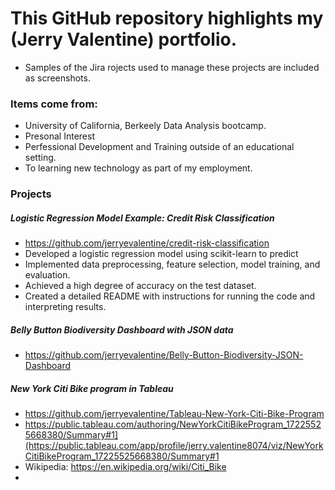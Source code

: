 # This GitHub repository highlights my (Jerry Valentine) portfolio.
* Samples of the Jira rojects used to manage these projects are included as screenshots.
### Items come from:
* University of California, Berkeely Data Analysis bootcamp.
* Presonal Interest
* Perfessional Development and Training outside of an educational setting.
* To learning new technology as part of my employment. 

### Projects
##### Logistic Regression Model Example: Credit Risk Classification 
* https://github.com/jerryevalentine/credit-risk-classification
* Developed a logistic regression model using scikit-learn to predict
* Implemented data preprocessing, feature selection, model training, and evaluation.
* Achieved a high degree of accuracy on the test dataset.
* Created a detailed README with instructions for running the code and interpreting results.

##### Belly Button Biodiversity Dashboard with JSON data
* https://github.com/jerryevalentine/Belly-Button-Biodiversity-JSON-Dashboard

##### New York Citi Bike program in Tableau
* https://github.com/jerryevalentine/Tableau-New-York-Citi-Bike-Program
* https://public.tableau.com/authoring/NewYorkCitiBikeProgram_17225525668380/Summary#1](https://public.tableau.com/app/profile/jerry.valentine8074/viz/NewYorkCitiBikeProgram_17225525668380/Summary#1
* Wikipedia: https://en.wikipedia.org/wiki/Citi_Bike
* 
